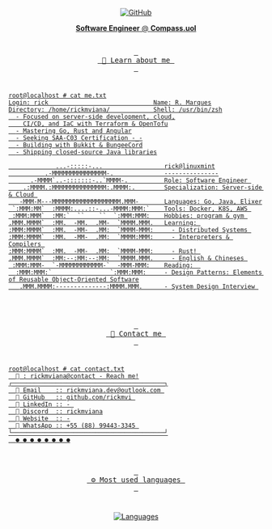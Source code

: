 <p align="center">
    <a href="https://github.com/rickmvi" target
="_blank"><img alt="GitHub" src="https://img.shields.io/badge/%40rickmvi-181717?style=flat-square&logo=GitHub&logoColor=white">
</p>
  <p align="center">
  <b>Software Engineer</b> @ <b>Compass.uol</b>
</p>

<p align="center">

  <br>
    <kbd> <br> 👋 Learn about me <br> </kbd>
</p>

#

```console
root@localhost # cat me.txt
Login: rick                             Name: R. Marques
Directory: /home/rickmviana/            Shell: /usr/bin/zsh
  - Focused on server-side development, cloud,
    CI/CD, and IaC with Terraform & OpenTofu
  - Mastering Go, Rust and Angular
  - Seeking SAA-C03 Certification -_-
  - Building with Bukkit & BungeeCord
  - Shipping closed-source Java libraries

             ...-:::::-...                 rick@linuxmint
          .-MMMMMMMMMMMMMMM-.              ---------------
      .-MMMM`..-:::::::-..`MMMM-.          Role: Software Engineer 
    .:MMMM.:MMMMMMMMMMMMMMM:.MMMM:.        Specialization: Server-side & Cloud 
   -MMM-M---MMMMMMMMMMMMMMMMMMM.MMM-       Languages: Go, Java, Elixer
 `:MMM:MM`  :MMMM:....::-...-MMMM:MMM:`    Tools: Docker, K8S, AWS 
 :MMM:MMM`  :MM:`  ``    ``  `:MMM:MMM:    Hobbies: program & gym 
.MMM.MMMM`  :MM.  -MM.  .MM-  `MMMM.MMM.   Learning: 
:MMM:MMMM`  :MM.  -MM-  .MM:  `MMMM-MMM:     - Distributed Systems 
:MMM:MMMM`  :MM.  -MM-  .MM:  `MMMM:MMM:     - Interpreters & Compilers 
:MMM:MMMM`  :MM.  -MM-  .MM:  `MMMM-MMM:     - Rust! 
.MMM.MMMM`  :MM:--:MM:--:MM:  `MMMM.MMM.     - English & Chineses 
 :MMM:MMM-  `-MMMMMMMMMMMM-`  -MMM-MMM:    Reading:  
  :MMM:MMM:`                `:MMM:MMM:     - Design Patterns: Elements of Reusable Object-Oriented Software
   .MMM.MMMM:--------------:MMMM.MMM.      - System Design Interview 
```

<br>
<p align="center">
    <br>
        <kbd> <br> 💌 Contact me <br> </kbd>
</p>

#

```console
root@localhost # cat contact.txt
   : rickmviana@contact - Reach me!
┌──────────────────────────────────────────┐
   Email    :: rickmviana.dev@outlook.com 
   GitHub   :: github.com/rickmvi 
   LinkedIn :: - 
   Discord  :: rickmviana
   Website  :: -
   WhatsApp :: +55 (88) 99443-3345 
└──────────────────────────────────────────┘
  ● ● ● ● ● ● ● ●
```

<br>
<br>
<div align="center"> <kbd> <br> ⚙️ Most used languages <br> </
kbd></div>

#

<div align="center">
  <img src="https://github-readme-stats.vercel.app/api/top-langs/?username=rickmvi&theme=dark&hide_title=true&hide_border=true&langs_count=6&exclude_repo=nome-do-repo-irrelevante" alt="Languages">
</div>
